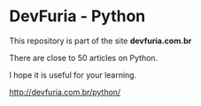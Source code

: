 # DevFuria - Python

This repository is part of the site __devfuria.com.br__

There are close to 50 articles on Python.

I hope it is useful for your learning.

http://devfuria.com.br/python/

